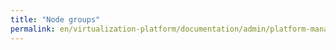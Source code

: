 ```yaml
---
title: "Node groups"
permalink: en/virtualization-platform/documentation/admin/platform-management/node-management/node-group.html
---
```

